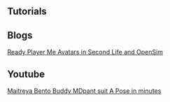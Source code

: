 ## Tutorials

## Blogs

[Ready Player Me Avatars in Second Life and OpenSim](https://blog.inf.ed.ac.uk/atate/2023/03/21/ready-player-me-avatars-in-second-life-and-opensim/)

## Youtube

[Maitreya Bento Buddy MDpant suit A Pose in minutes](https://www.youtube.com/watch?v=BFEM6x74rqg)
